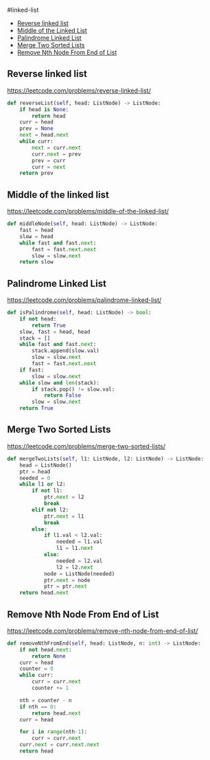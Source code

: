 #linked-list

+ [Reverse linked list](#reverse-linked-list)
+ [Middle of the Linked List](#middle-of-the-linked-list)
+ [Palindrome Linked List](#palindrome-linked-list)
+ [Merge Two Sorted Lists](#merge-two-sorted-lists)
+ [Remove Nth Node From End of List](#remove-nth-node-from-end-of-list)

## Reverse linked list

https://leetcode.com/problems/reverse-linked-list/

```python
def reverseList(self, head: ListNode) -> ListNode:
    if head is None:
        return head
    curr = head
    prev = None
    next = head.next
    while curr:
        next = curr.next
        curr.next = prev
        prev = curr
        curr = next
    return prev

```
## Middle of the linked list

https://leetcode.com/problems/middle-of-the-linked-list/

```python
def middleNode(self, head: ListNode) -> ListNode:
    fast = head
    slow = head
    while fast and fast.next:
        fast = fast.next.next
        slow = slow.next
    return slow

```
## Palindrome Linked List

https://leetcode.com/problems/palindrome-linked-list/

```python
def isPalindrome(self, head: ListNode) -> bool:
    if not head:
        return True
    slow, fast = head, head
    stack = []
    while fast and fast.next:
        stack.append(slow.val)
        slow = slow.next
        fast = fast.next.next
    if fast:
        slow = slow.next
    while slow and len(stack):
        if stack.pop() != slow.val:
            return False
        slow = slow.next
    return True

```
## Merge Two Sorted Lists

https://leetcode.com/problems/merge-two-sorted-lists/

```python
def mergeTwoLists(self, l1: ListNode, l2: ListNode) -> ListNode:
    head = ListNode()
    ptr = head
    needed = 0
    while l1 or l2:
        if not l1:
            ptr.next = l2
            break
        elif not l2:
            ptr.next = l1
            break
        else:
            if l1.val < l2.val:
                needed = l1.val
                l1 = l1.next
            else:
                needed = l2.val
                l2 = l2.next
            node = ListNode(needed)
            ptr.next = node
            ptr = ptr.next
    return head.next

```
## Remove Nth Node From End of List

https://leetcode.com/problems/remove-nth-node-from-end-of-list/

```python
def removeNthFromEnd(self, head: ListNode, n: int) -> ListNode:
    if not head.next:
        return None
    curr = head
    counter = 0
    while curr:
        curr = curr.next
        counter += 1

    nth = counter - n
    if nth == 0:
        return head.next
    curr = head

    for i in range(nth-1):
        curr = curr.next
    curr.next = curr.next.next
    return head

```